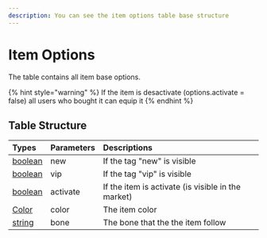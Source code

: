 ```yaml
---
description: You can see the item options table base structure
---
```


# Item Options

The table contains all item base options.

{% hint style="warning" %}
If the item is desactivate \(options.activate = false\) all users who bought it can equip it
{% endhint %}

## Table Structure

| Types | Parameters | Descriptions |
| :--- | :--- | :--- |
| [boolean](https://www.lua.org/pil/2.2.html) | new | If the tag "new" is visible |
| [boolean](https://www.lua.org/pil/2.2.html) | vip | If the tag "vip" is visible |
| [boolean](https://www.lua.org/pil/2.2.html) | activate | If the item is activate \(is visible in the market\) |
| [Color](https://wiki.facepunch.com/gmod/Color) | color | The item color |
| [string](https://www.lua.org/pil/2.4.html) | bone | The bone that the the item follow |

